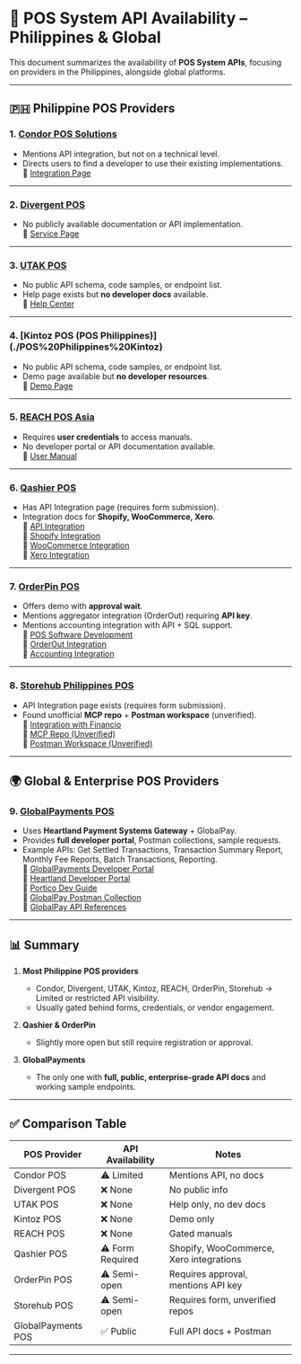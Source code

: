 # 📌 POS System API Availability – Philippines & Global

This document summarizes the availability of **POS System APIs**, focusing on providers in the Philippines, alongside global platforms.  

---

## 🇵🇭 Philippine POS Providers

### 1. [Condor POS Solutions](./Condor%20POS%20Solutions)
- Mentions API integration, but not on a technical level.  
- Directs users to find a developer to use their existing implementations.  
🔗 [Integration Page](https://condorpossolutions.ph/integrate-pos-with-website/)


---

### 2. [Divergent POS](./Divergent%20POS)
- No publicly available documentation or API implementation.  
🔗 [Service Page](https://divergentechphil.com/services/fast-pos/)

---

### 3. [UTAK POS](./UTAKPOS)
- No public API schema, code samples, or endpoint list.  
- Help page exists but **no developer docs** available.  
🔗 [Help Center](https://utak.io/help)

---

### 4. [Kintoz POS (POS Philippines)] (./POS%20Philippines%20Kintoz)
- No public API schema, code samples, or endpoint list.  
- Demo page available but **no developer resources**.  
🔗 [Demo Page](https://pos.kintoz.com/home/demo)

---

### 5. [REACH POS Asia](./REACH%20POS%20Asia)
- Requires **user credentials** to access manuals.  
- No developer portal or API documentation available.  
🔗 [User Manual](https://www.reachposasia.com/retail-pos-user-manual)

---

### 6. [Qashier POS](./Qashier)
- Has API Integration page (requires form submission).  
- Integration docs for **Shopify, WooCommerce, Xero**.  
🔗 [API Integration](https://qashier.com/ph/api-integration/)  
🔗 [Shopify Integration](https://support.qashier.com/en/articles/6039667-how-to-integrate-shopify-with-qashier)  
🔗 [WooCommerce Integration](https://support.qashier.com/en/articles/4964720-how-to-integrate-woocommerce-with-qashier)  
🔗 [Xero Integration](https://support.qashier.com/en/articles/7923761-how-to-integrate-xero-with-qashier)

---

### 7. [OrderPin POS](./OrderPin%20POS)
- Offers demo with **approval wait**.  
- Mentions aggregator integration (OrderOut) requiring **API key**.  
- Mentions accounting integration with API + SQL support.  
🔗 [POS Software Development](https://www.orderpin.co/pos-software-development/)  
🔗 [OrderOut Integration](https://helpcenter.orderpin.co/docs/Order-Out-intergration)  
🔗 [Accounting Integration](https://helpcenter.orderpin.co/docs/Accounting-integration-Sdzx)

---

### 8. [Storehub Philippines POS](./StorehubPhilippines)
- API Integration page exists (requires form submission).  
- Found unofficial **MCP repo** + **Postman workspace** (unverified).  
🔗 [Integration with Financio](https://care.storehub.com/en/articles/5727084-financio-how-to-integrate-with-storehub)  
🔗 [MCP Repo (Unverified)](https://lobechat.com/discover/mcp/je-bobeep-storehub-backoffice-mcp?activeTab=deployment)  
🔗 [Postman Workspace (Unverified)](https://www.postman.com/lentasia/storehub-api/overview)

---

## 🌍 Global & Enterprise POS Providers 

### 9. [GlobalPayments POS](./GlobalPayments)
- Uses **Heartland Payment Systems Gateway** + GlobalPay.  
- Provides **full developer portal**, Postman collections, sample requests.  
- Example APIs: Get Settled Transactions, Transaction Summary Report, Monthly Fee Reports, Batch Transactions, Reporting.  
🔗 [GlobalPayments Developer Portal](https://www.globalpayments.com/developers)  
🔗 [Heartland Developer Portal](https://developer.heartlandpaymentsystems.com/)  
🔗 [Portico Dev Guide](https://cert.api2.heartlandportico.com/Gateway/PorticoDevGuide/build/PorticoDeveloperGuide)  
🔗 [GlobalPay Postman Collection](https://developer.globalpay.com/api/postman-collection/overview)  
🔗 [GlobalPay API References](https://developer.globalpay.com/api/references-overview)

---

## 📊 Summary

1. **Most Philippine POS providers**  
   - Condor, Divergent, UTAK, Kintoz, REACH, OrderPin, Storehub → Limited or restricted API visibility.  
   - Usually gated behind forms, credentials, or vendor engagement.  

2. **Qashier & OrderPin**  
   - Slightly more open but still require registration or approval.  

3. **GlobalPayments**  
   - The only one with **full, public, enterprise-grade API docs** and working sample endpoints.  

---

## ✅ Comparison Table

| POS Provider        | API Availability | Notes |
|---------------------|------------------|-------|
| Condor POS          | ⚠️ Limited       | Mentions API, no docs |
| Divergent POS       | ❌ None          | No public info |
| UTAK POS            | ❌ None          | Help only, no dev docs |
| Kintoz POS          | ❌ None          | Demo only |
| REACH POS           | ❌ None          | Gated manuals |
| Qashier POS         | ⚠️ Form Required | Shopify, WooCommerce, Xero integrations |
| OrderPin POS        | ⚠️ Semi-open     | Requires approval, mentions API key |
| Storehub POS        | ⚠️ Semi-open     | Requires form, unverified repos |
| GlobalPayments POS  | ✅ Public        | Full API docs + Postman |

---

